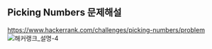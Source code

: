 Picking Numbers 문제해설
---
https://www.hackerrank.com/challenges/picking-numbers/problem
![해커랭크_설명-4](https://user-images.githubusercontent.com/42428487/68151673-7dee1900-ff85-11e9-8c05-645a72aa35bf.png)
